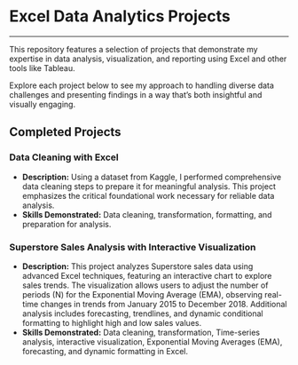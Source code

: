 # Excel Data Analytics Projects

---

This repository features a selection of projects that demonstrate my expertise in data analysis, visualization, and reporting using Excel and other tools like Tableau. 

Explore each project below to see my approach to handling diverse data challenges and presenting findings in a way that’s both insightful and visually engaging.

## Completed Projects

### **Data Cleaning with Excel**

- **Description:** Using a dataset from Kaggle, I performed comprehensive data cleaning steps to prepare it for meaningful analysis. This project emphasizes the critical foundational work necessary for reliable data analysis.
- **Skills Demonstrated:** Data cleaning, transformation, formatting, and preparation for analysis.

### **Superstore Sales Analysis with Interactive Visualization**

- **Description:** This project analyzes Superstore sales data using advanced Excel techniques, featuring an interactive chart to explore sales trends. The visualization allows users to adjust the number of periods (N) for the Exponential Moving Average (EMA), observing real-time changes in trends from January 2015 to December 2018. Additional analysis includes forecasting, trendlines, and dynamic conditional formatting to highlight high and low sales values.
- **Skills Demonstrated:** Data cleaning, transformation, Time-series analysis, interactive visualization, Exponential Moving Averages (EMA), forecasting, and dynamic formatting in Excel.
